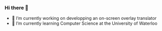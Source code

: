 ### Hi there 👋

- 🔭 I’m currently working on developping an on-screen overlay translator
- 🌱 I’m currently learning Computer Science at the University of Waterloo
<!--
**Feelmywraft/Feelmywraft** is a ✨ _special_ ✨ repository because its `README.md` (this file) appears on your GitHub profile.

Here are some ideas to get you started:


- 🔭 I’m currently working on developping an on-screen overlay translator
- 🌱 I’m currently learning Computer Science at the University of Waterloo
-->
 
